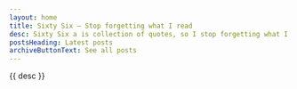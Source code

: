 ```yaml
---
layout: home
title: Sixty Six — Stop forgetting what I read
desc: Sixty Six a is collection of quotes, so I stop forgetting what I thought and/or read.
postsHeading: Latest posts
archiveButtonText: See all posts
---
```


{{ desc }}
